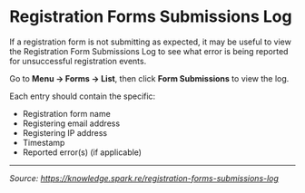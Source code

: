 # Registration Forms Submissions Log

If a registration form is not submitting as expected, it may be useful to view the Registration Form Submissions Log to see what error is being reported for unsuccessful registration events. 

Go to **Menu → Forms → List**, then click **Form Submissions** to view the log. 

Each entry should contain the specific:
- Registration form name
- Registering email address  
- Registering IP address
- Timestamp
- Reported error(s) (if applicable)

---
*Source: https://knowledge.spark.re/registration-forms-submissions-log*